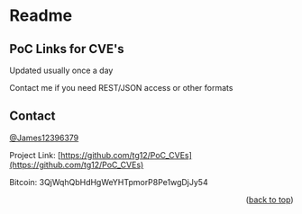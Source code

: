 # Readme

## PoC Links for CVE's

Updated usually once a day

Contact me if you need REST/JSON access or other formats

<!-- CONTACT -->
## Contact

[@James12396379](https://twitter.com/James12396379)

Project Link: [https://github.com/tg12/PoC_CVEs](https://github.com/tg12/PoC_CVEs)

Bitcoin: 3QjWqhQbHdHgWeYHTpmorP8Pe1wgDjJy54

<p align="right">(<a href="#readme-top">back to top</a>)</p>

